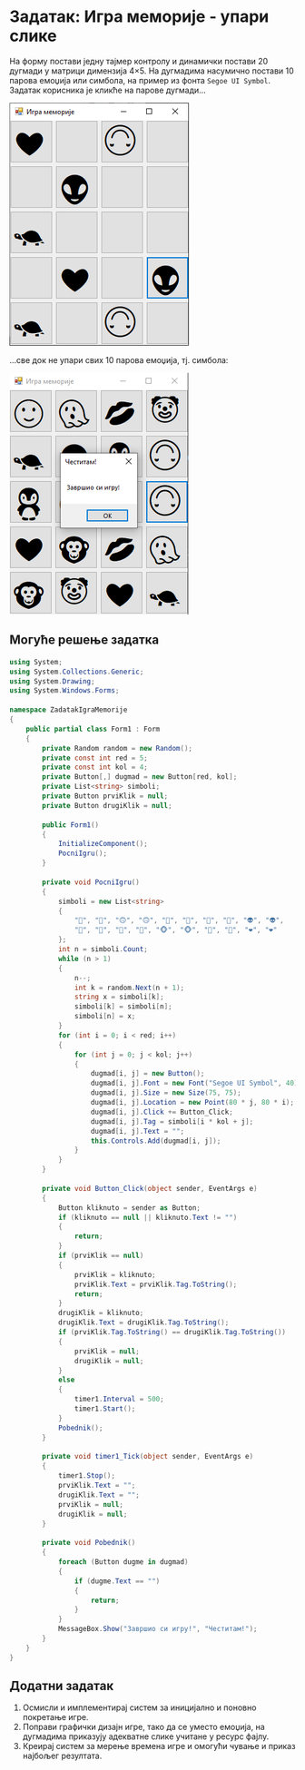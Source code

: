 # Задатак: Игра меморије - упари слике

На форму постави једну тајмер контролу и динамички постави 20 дугмади у матрици
димензија 4×5. На дугмадима насумично постави 10 парова емоџија или симбола, на
пример из фонта `Segoe UI Symbol`. Задатак корисника је кликће на парове
дугмади...

![Игра меморије - упари слике](./images/emoji1.png)

...све док не упари свих 10 парова емоџија, тј. симбола:

![Игра меморије - упари слике](./images/emoji2.png)

## Могуће решење задатка

```cs
using System;
using System.Collections.Generic;
using System.Drawing;
using System.Windows.Forms;

namespace ZadatakIgraMemorije
{
    public partial class Form1 : Form
    {
        private Random random = new Random();
        private const int red = 5;
        private const int kol = 4;
        private Button[,] dugmad = new Button[red, kol];
        private List<string> simboli;
        private Button prviKlik = null;
        private Button drugiKlik = null;

        public Form1()
        {
            InitializeComponent();
            PocniIgru();
        }

        private void PocniIgru()
        {
            simboli = new List<string>
            {
                "🙂", "🙂", "🙃", "🙃", "🤡", "🤡", "👻", "👻", "👽", "👽",
                "🐧", "🐧", "🐢", "🐢", "🐵", "🐵", "💋", "💋", "❤", "❤"
            };
            int n = simboli.Count;
            while (n > 1)
            {
                n--;
                int k = random.Next(n + 1);
                string x = simboli[k];
                simboli[k] = simboli[n];
                simboli[n] = x;
            }
            for (int i = 0; i < red; i++)
            {
                for (int j = 0; j < kol; j++)
                {
                    dugmad[i, j] = new Button();
                    dugmad[i, j].Font = new Font("Segoe UI Symbol", 40);
                    dugmad[i, j].Size = new Size(75, 75);
                    dugmad[i, j].Location = new Point(80 * j, 80 * i);
                    dugmad[i, j].Click += Button_Click;
                    dugmad[i, j].Tag = simboli[i * kol + j];
                    dugmad[i, j].Text = "";
                    this.Controls.Add(dugmad[i, j]);
                }
            }
        }

        private void Button_Click(object sender, EventArgs e)
        {
            Button kliknuto = sender as Button;
            if (kliknuto == null || kliknuto.Text != "")
            {
                return;
            }
            if (prviKlik == null)
            {
                prviKlik = kliknuto;
                prviKlik.Text = prviKlik.Tag.ToString();
                return;
            }
            drugiKlik = kliknuto;
            drugiKlik.Text = drugiKlik.Tag.ToString();
            if (prviKlik.Tag.ToString() == drugiKlik.Tag.ToString())
            {
                prviKlik = null;
                drugiKlik = null;
            }
            else
            {
                timer1.Interval = 500;
                timer1.Start();
            }
            Pobednik();
        }

        private void timer1_Tick(object sender, EventArgs e)
        {
            timer1.Stop();
            prviKlik.Text = "";
            drugiKlik.Text = "";
            prviKlik = null;
            drugiKlik = null;
        }

        private void Pobednik()
        {
            foreach (Button dugme in dugmad)
            {
                if (dugme.Text == "")
                {
                    return;
                }
            }
            MessageBox.Show("Завршио си игру!", "Честитам!");
        }
    }
}
```

## Додатни задатак

1. Осмисли и имплементирај систем за иницијално и поновно покретање игре.
2. Поправи графички дизајн игре, тако да се уместо емоџија, на дугмадима
приказују адекватне слике учитане у ресурс фајлу.
3. Креирај систем за мерење времена игре и омогући чување и приказ најбољег
резултата.
